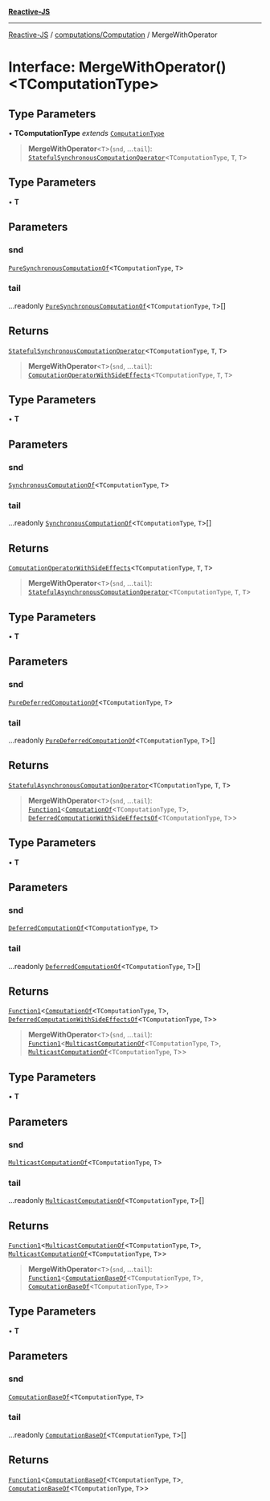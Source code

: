 [**Reactive-JS**](../../../README.md)

***

[Reactive-JS](../../../README.md) / [computations/Computation](../README.md) / MergeWithOperator

# Interface: MergeWithOperator()\<TComputationType\>

## Type Parameters

• **TComputationType** *extends* [`ComputationType`](../../type-aliases/ComputationType.md)

> **MergeWithOperator**\<`T`\>(`snd`, ...`tail`): [`StatefulSynchronousComputationOperator`](../../type-aliases/StatefulSynchronousComputationOperator.md)\<`TComputationType`, `T`, `T`\>

## Type Parameters

• **T**

## Parameters

### snd

[`PureSynchronousComputationOf`](../../type-aliases/PureSynchronousComputationOf.md)\<`TComputationType`, `T`\>

### tail

...readonly [`PureSynchronousComputationOf`](../../type-aliases/PureSynchronousComputationOf.md)\<`TComputationType`, `T`\>[]

## Returns

[`StatefulSynchronousComputationOperator`](../../type-aliases/StatefulSynchronousComputationOperator.md)\<`TComputationType`, `T`, `T`\>

> **MergeWithOperator**\<`T`\>(`snd`, ...`tail`): [`ComputationOperatorWithSideEffects`](../../type-aliases/ComputationOperatorWithSideEffects.md)\<`TComputationType`, `T`, `T`\>

## Type Parameters

• **T**

## Parameters

### snd

[`SynchronousComputationOf`](../../type-aliases/SynchronousComputationOf.md)\<`TComputationType`, `T`\>

### tail

...readonly [`SynchronousComputationOf`](../../type-aliases/SynchronousComputationOf.md)\<`TComputationType`, `T`\>[]

## Returns

[`ComputationOperatorWithSideEffects`](../../type-aliases/ComputationOperatorWithSideEffects.md)\<`TComputationType`, `T`, `T`\>

> **MergeWithOperator**\<`T`\>(`snd`, ...`tail`): [`StatefulAsynchronousComputationOperator`](../../type-aliases/StatefulAsynchronousComputationOperator.md)\<`TComputationType`, `T`, `T`\>

## Type Parameters

• **T**

## Parameters

### snd

[`PureDeferredComputationOf`](../../type-aliases/PureDeferredComputationOf.md)\<`TComputationType`, `T`\>

### tail

...readonly [`PureDeferredComputationOf`](../../type-aliases/PureDeferredComputationOf.md)\<`TComputationType`, `T`\>[]

## Returns

[`StatefulAsynchronousComputationOperator`](../../type-aliases/StatefulAsynchronousComputationOperator.md)\<`TComputationType`, `T`, `T`\>

> **MergeWithOperator**\<`T`\>(`snd`, ...`tail`): [`Function1`](../../../functions/type-aliases/Function1.md)\<[`ComputationOf`](../../type-aliases/ComputationOf.md)\<`TComputationType`, `T`\>, [`DeferredComputationWithSideEffectsOf`](../../type-aliases/DeferredComputationWithSideEffectsOf.md)\<`TComputationType`, `T`\>\>

## Type Parameters

• **T**

## Parameters

### snd

[`DeferredComputationOf`](../../type-aliases/DeferredComputationOf.md)\<`TComputationType`, `T`\>

### tail

...readonly [`DeferredComputationOf`](../../type-aliases/DeferredComputationOf.md)\<`TComputationType`, `T`\>[]

## Returns

[`Function1`](../../../functions/type-aliases/Function1.md)\<[`ComputationOf`](../../type-aliases/ComputationOf.md)\<`TComputationType`, `T`\>, [`DeferredComputationWithSideEffectsOf`](../../type-aliases/DeferredComputationWithSideEffectsOf.md)\<`TComputationType`, `T`\>\>

> **MergeWithOperator**\<`T`\>(`snd`, ...`tail`): [`Function1`](../../../functions/type-aliases/Function1.md)\<[`MulticastComputationOf`](../../type-aliases/MulticastComputationOf.md)\<`TComputationType`, `T`\>, [`MulticastComputationOf`](../../type-aliases/MulticastComputationOf.md)\<`TComputationType`, `T`\>\>

## Type Parameters

• **T**

## Parameters

### snd

[`MulticastComputationOf`](../../type-aliases/MulticastComputationOf.md)\<`TComputationType`, `T`\>

### tail

...readonly [`MulticastComputationOf`](../../type-aliases/MulticastComputationOf.md)\<`TComputationType`, `T`\>[]

## Returns

[`Function1`](../../../functions/type-aliases/Function1.md)\<[`MulticastComputationOf`](../../type-aliases/MulticastComputationOf.md)\<`TComputationType`, `T`\>, [`MulticastComputationOf`](../../type-aliases/MulticastComputationOf.md)\<`TComputationType`, `T`\>\>

> **MergeWithOperator**\<`T`\>(`snd`, ...`tail`): [`Function1`](../../../functions/type-aliases/Function1.md)\<[`ComputationBaseOf`](../../type-aliases/ComputationBaseOf.md)\<`TComputationType`, `T`\>, [`ComputationBaseOf`](../../type-aliases/ComputationBaseOf.md)\<`TComputationType`, `T`\>\>

## Type Parameters

• **T**

## Parameters

### snd

[`ComputationBaseOf`](../../type-aliases/ComputationBaseOf.md)\<`TComputationType`, `T`\>

### tail

...readonly [`ComputationBaseOf`](../../type-aliases/ComputationBaseOf.md)\<`TComputationType`, `T`\>[]

## Returns

[`Function1`](../../../functions/type-aliases/Function1.md)\<[`ComputationBaseOf`](../../type-aliases/ComputationBaseOf.md)\<`TComputationType`, `T`\>, [`ComputationBaseOf`](../../type-aliases/ComputationBaseOf.md)\<`TComputationType`, `T`\>\>
